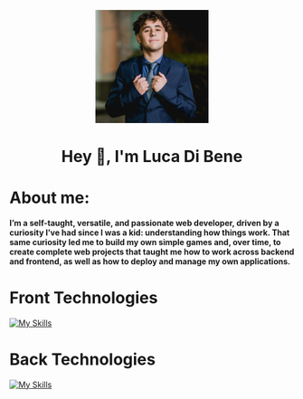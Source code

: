 <p align="center">
    <img width="200" src="img/Me.jpg">
</p>

<h1 align="center">Hey 👋, I'm Luca Di Bene</h1>
<h1>About me:</h1>
<b>I’m a self-taught, versatile, and passionate web developer, driven by a curiosity I’ve had since I was a kid: understanding how things work. That same curiosity led me to build my own simple games and, over time, to create complete web projects that taught me how to work across backend and frontend, as well as how to deploy and manage my own applications.</b>

<h1>Front Technologies</h1>

[![My Skills](https://skillicons.dev/icons?i=html,css,js,react)](https://skillicons.dev)

<h1>Back Technologies</h1>

[![My Skills](https://skillicons.dev/icons?i=nodejs,express,postgres,java,spring)](https://skillicons.dev)
